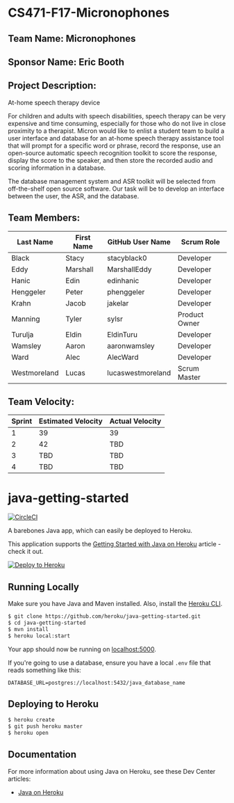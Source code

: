 # CS471-F17-Micronophones

## Team Name: Micronophones

## Sponsor Name: Eric Booth

## Project Description:

At-home speech therapy device

For children and adults with speech disabilities, speech therapy can be very expensive
and time consuming, especially for those who do not live in close proximity to a
therapist. Micron would like to enlist a student team to build a user interface and
database for an at-home speech therapy assistance tool that will prompt for a specific
word or phrase, record the response, use an open-source automatic speech recognition
toolkit to score the response, display the score to the speaker, and then store the
recorded audio and scoring information in a database.

The database management system and ASR toolkit will be selected from off-the-shelf
open source software. Our task will be to develop an interface between the user, the
ASR, and the database.

## Team Members:

Last Name       | First Name      | GitHub User Name     | Scrum Role
--------------- | --------------- | -------------------- | --------------- 
Black             | Stacy             | stacyblack0                  | Developer
Eddy             | Marshall             | MarshallEddy                  | Developer
Hanic            | Edin             | edinhanic                  | Developer
Henggeler             | Peter             | phenggeler                  | Developer
Krahn             | Jacob             |    jakelar               | Developer
Manning             | Tyler             | sylsr                  | Product Owner
Turulja           | Eldin             | EldinTuru                  | Developer
Wamsley             | Aaron             | aaronwamsley                  | Developer
Ward             | Alec             | AlecWard                  | Developer
Westmoreland             | Lucas             | lucaswestmoreland                  | Scrum Master

## Team Velocity:

Sprint | Estimated Velocity | Actual Velocity
------ | ------------------ | ---------------
1  |39               | 39
2  | 42              | TBD
3   | TBD                | TBD
4  | TBD                | TBD

# java-getting-started

[![CircleCI](https://circleci.com/gh/heroku/java-getting-started.svg?style=svg)](https://circleci.com/gh/heroku/java-getting-started)

A barebones Java app, which can easily be deployed to Heroku.

This application supports the [Getting Started with Java on Heroku](https://devcenter.heroku.com/articles/getting-started-with-java) article - check it out.

[![Deploy to Heroku](https://www.herokucdn.com/deploy/button.png)](https://heroku.com/deploy)

## Running Locally

Make sure you have Java and Maven installed.  Also, install the [Heroku CLI](https://cli.heroku.com/).

```sh
$ git clone https://github.com/heroku/java-getting-started.git
$ cd java-getting-started
$ mvn install
$ heroku local:start
```

Your app should now be running on [localhost:5000](http://localhost:5000/).

If you're going to use a database, ensure you have a local `.env` file that reads something like this:

```
DATABASE_URL=postgres://localhost:5432/java_database_name
```

## Deploying to Heroku

```sh
$ heroku create
$ git push heroku master
$ heroku open
```

## Documentation

For more information about using Java on Heroku, see these Dev Center articles:

- [Java on Heroku](https://devcenter.heroku.com/categories/java)
